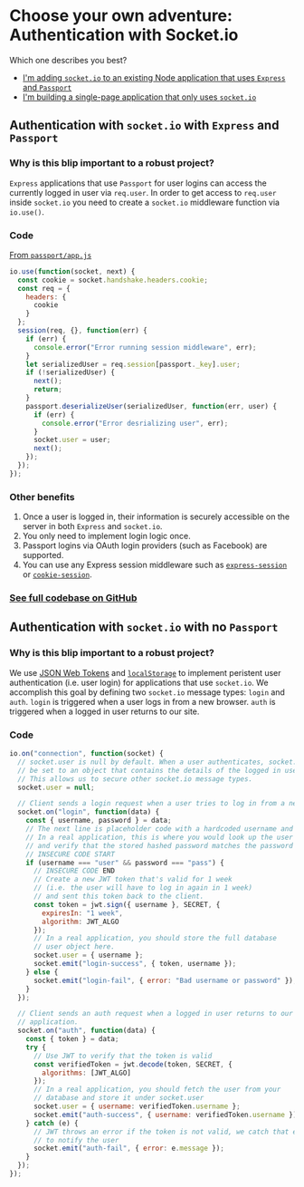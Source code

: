 # Choose your own adventure: Authentication with Socket.io

Which one describes you best?

- [I'm adding `socket.io` to an existing Node application that uses `Express` and `Passport`](#authentication-with-socketio-with-express-and-passport)
- [I'm building a single-page application that only uses `socket.io`](#authentication-with-socketio-with-no-passport)

## Authentication with `socket.io` with `Express` and `Passport`

### Why is this blip important to a robust project?

`Express` applications that use `Passport` for user logins can access the currently
logged in user via `req.user`. In order to get access to `req.user` inside `socket.io`
you need to create a `socket.io` middleware function via `io.use()`.

### Code

[From `passport/app.js`](passport/app.js#L32)

```javascript
io.use(function(socket, next) {
  const cookie = socket.handshake.headers.cookie;
  const req = {
    headers: {
      cookie
    }
  };
  session(req, {}, function(err) {
    if (err) {
      console.error("Error running session middleware", err);
    }
    let serializedUser = req.session[passport._key].user;
    if (!serializedUser) {
      next();
      return;
    }
    passport.deserializeUser(serializedUser, function(err, user) {
      if (err) {
        console.error("Error desrializing user", err);
      }
      socket.user = user;
      next();
    });
  });
});
```

### Other benefits

1. Once a user is logged in, their information is securely accessible on the server in both `Express` and `socket.io`.
1. You only need to implement login logic once.
1. Passport logins via OAuth login providers (such as Facebook) are supported.
1. You can use any Express session middleware such as [`express-session`](https://www.npmjs.com/package/express-session) or [`cookie-session`](https://www.npmjs.com/package/cookie-session).

### [See full codebase on GitHub](passport/)

## Authentication with `socket.io` with no `Passport`

### Why is this blip important to a robust project?

We use 
[JSON Web Tokens](https://github.com/auth0/node-jsonwebtoken)
and 
[`localStorage`](https://developer.mozilla.org/en-US/docs/Web/API/Web_Storage_API/Local_storage)
to implement peristent user authentication (i.e. user login) for applications that use `socket.io`.
We accomplish this goal by defining two `socket.io` message types: `login` and `auth`.
`login` is triggered when a user logs in from a new browser. `auth` is
triggered when a logged in user returns to our site. 

### Code 

```javascript
io.on("connection", function(socket) {
  // socket.user is null by default. When a user authenticates, socket.user will
  // be set to an object that contains the details of the logged in user.
  // This allows us to secure other socket.io message types.
  socket.user = null;

  // Client sends a login request when a user tries to log in from a new browser.
  socket.on("login", function(data) {
    const { username, password } = data;
    // The next line is placeholder code with a hardcoded username and password.
    // In a real application, this is where you would look up the user in your database
    // and verify that the stored hashed password matches the password provided in data.
    // INSECURE CODE START
    if (username === "user" && password === "pass") {
      // INSECURE CODE END
      // Create a new JWT token that's valid for 1 week
      // (i.e. the user will have to log in again in 1 week)
      // and sent this token back to the client.
      const token = jwt.sign({ username }, SECRET, {
        expiresIn: "1 week",
        algorithm: JWT_ALGO
      });
      // In a real application, you should store the full database
      // user object here.
      socket.user = { username };
      socket.emit("login-success", { token, username });
    } else {
      socket.emit("login-fail", { error: "Bad username or password" });
    }
  });

  // Client sends an auth request when a logged in user returns to our
  // application.
  socket.on("auth", function(data) {
    const { token } = data;
    try {
      // Use JWT to verify that the token is valid
      const verifiedToken = jwt.decode(token, SECRET, {
        algorithms: [JWT_ALGO]
      });
      // In a real application, you should fetch the user from your
      // database and store it under socket.user
      socket.user = { username: verifiedToken.username };
      socket.emit("auth-success", { username: verifiedToken.username });
    } catch (e) {
      // JWT throws an error if the token is not valid, we catch that error
      // to notify the user
      socket.emit("auth-fail", { error: e.message });
    }
  });
});
```
